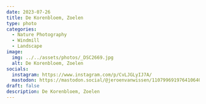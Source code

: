 ```yaml
---
date: 2023-07-26
title: De Korenbloem, Zoelen
type: photo
categories:
  - Nature Photography
  - Windmill
  - Landscape
image:
  img: ../../assets/photos/_DSC2669.jpg
  alt: De Korenbloem, Zoelen
socials:
  instagram: https://www.instagram.com/p/CvLJGLyIJ7A/
  mastodon: https://mastodon.social/@jeroenvanwissen/110799691976410640
draft: false
description: De Korenbloem, Zoelen
---
```

